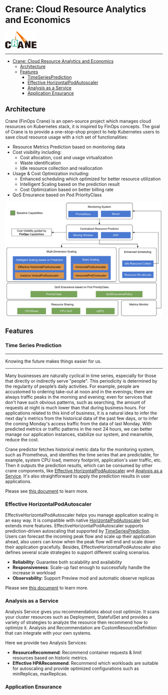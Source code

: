 # Crane: Cloud Resource Analytics and Economics

<img src="docs/images/crane.png" width="100">

---

- [Crane: Cloud Resource Analytics and Economics](#crane-cloud-resource-analytics-and-economics)
  - [Architecture](#architecture)
  - [Features](#features)
    - [TimeSeriesPrediction](#time-series-prediction)
    - [Effective HorizontalPodAutoscaler](#effective-horizontalpodautoscaler)
    - [Analysis as a Service](#analysis-as-a-service)
    - [Application Ensurance](#application-ensurance)

## Architecture

Crane (FinOps Crane) is an open-source project which manages cloud resources on Kubernetes stack, it is inspired by FinOps concepts.
The goal of Crane is to provide a one-stop-shop project to help Kubernetes users to save cloud resource usage with a rich set of functionalities:

- Resource Metrics Prediction based on monitoring data
- Cost visibility including:
  - Cost allocation, cost and usage virtualization
  - Waste identification
  - Idle resource collection and reallocation
- Usage & Cost Optimization including:
  - Enhanced scheduling which optimized for better resource utilization
  - Intelligent Scaling based on the prediction result
  - Cost Optimization based on better billing rate
- QoS Ensurance based on Pod PriorityClass

![crane-architecture](docs/images/crane-architecture.png)

## Features
### Time Series Prediction
---

Knowing the future makes things easier for us.

---

Many businesses are naturally cyclical in time series, especially for those that directly or indirectly serve "people". This periodicity is determined by the regularity of people’s daily activities. For example, people are accustomed to ordering take-out at noon and in the evenings; there are always traffic peaks in the morning and evening; even for services that don't have such obvious patterns, such as searching, the amount of requests at night is much lower than that during business hours. For applications related to this kind of business, it is a natural idea to infer the next day's metrics from the historical data of the past few days, or to infer the coming Monday's access traffic from the data of last Monday. With predicted metrics or traffic patterns in the next 24 hours, we can better manage our application instances, stabilize our system, and meanwhile, reduce the cost.

Crane predictor fetches historical metric data for the monitoring system, such as Prometheus, and identifies the time series that are predictable, for example, system CPU load, memory footprint, application's user traffic, etc. Then it outputs the prediction results, which can be consumed by other crane components, like [Effective HorizontalPodAutoscaler](#effective-horizontalpodautoscaler) and [Analysis as a Service](#analysis-as-a-service). It's also straightforward to apply the prediction results in user applications.

Please see [this document](./docs/tutorials/using-time-series-prediction.md) to learn more.

### Effective HorizontalPodAutoscaler

EffectiveHorizontalPodAutoscaler helps you manage application scaling in an easy way. It is compatible with native [HorizontalPodAutoscaler](https://kubernetes.io/docs/tasks/run-application/horizontal-pod-autoscale/) but extends more features.
EffectiveHorizontalPodAutoscaler supports prediction-driven autoscaling that supported by [TimeSeriesPrediction](#time-series-prediction). Users can forecast the incoming peak flow and scale up their application ahead, also users can know when the peak flow will end and scale down their application gracefully. Besides, EffectiveHorizontalPodAutoscaler also defines several scale strategies to support different scaling scenarios.

- **Reliability**: Guarantee both scalability and availability
- **Responsiveness**: Scale-up fast enough to successfully handle the increase in workload
- **Observability**: Support Preview mod and automatic observe replicas 

Please see [this document](./docs/tutorials/using-effective-hpa-to-scaling-with-effectiveness.md) to learn more.

### Analysis as a Service

Analysis Service gives you recommendations about cost optimize. It scans your cluster resources such as Deployment, StatefulSet and provides a variety of strategies to analyze the resource then recommend how to optimize it. Analysis and Recommendation are CustomResourceDefinition that can integrate with your own systems.

Here we provide two Analysis Services:
- **ResourceRecommend**: Recommend container requests & limit resources based on historic metrics.
- **Effective HPARecommend**: Recommend which workloads are suitable for autoscaling and provide optimized configurations such as minReplicas, maxReplicas.

### Application Ensurance
